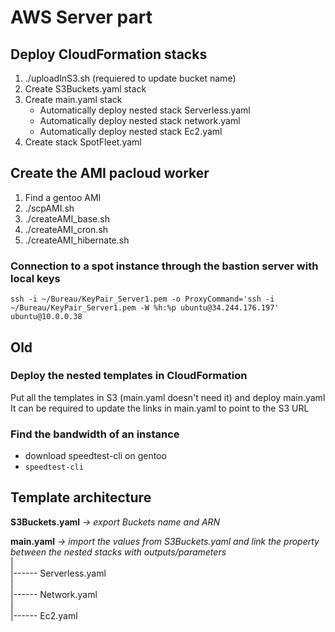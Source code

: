 # AWS Server part

## Deploy CloudFormation stacks

1. ./uploadInS3.sh (requiered to update bucket name)
1. Create S3Buckets.yaml stack
2. Create main.yaml stack
    * Automatically deploy nested stack Serverless.yaml
    * Automatically deploy nested stack network.yaml
    * Automatically deploy nested stack Ec2.yaml
3. Create stack SpotFleet.yaml

## Create the AMI pacloud worker

1. Find a gentoo AMI
2. ./scpAMI.sh
3. ./createAMI_base.sh
4. ./createAMI_cron.sh
5. ./createAMI_hibernate.sh

### Connection to a spot instance through the bastion server with local keys

```SHELL
ssh -i ~/Bureau/KeyPair_Server1.pem -o ProxyCommand='ssh -i ~/Bureau/KeyPair_Server1.pem -W %h:%p ubuntu@34.244.176.197' ubuntu@10.0.0.38
```

## Old

### Deploy the nested templates in CloudFormation

Put all the templates in S3 (main.yaml doesn't need it) and deploy main.yaml
It can be required to update the links in main.yaml to point to the S3 URL

### Find the bandwidth of an instance
* download speedtest-cli on gentoo
* ```speedtest-cli```

## Template architecture

**S3Buckets.yaml** *-> export Buckets name and ARN*

**main.yaml** *-> import the values from S3Buckets.yaml and link the property between the nested stacks with outputs/parameters*  
 |  
 |------ Serverless.yaml  
 |  
 |------ Network.yaml  
 |  
 |------ Ec2.yaml  

